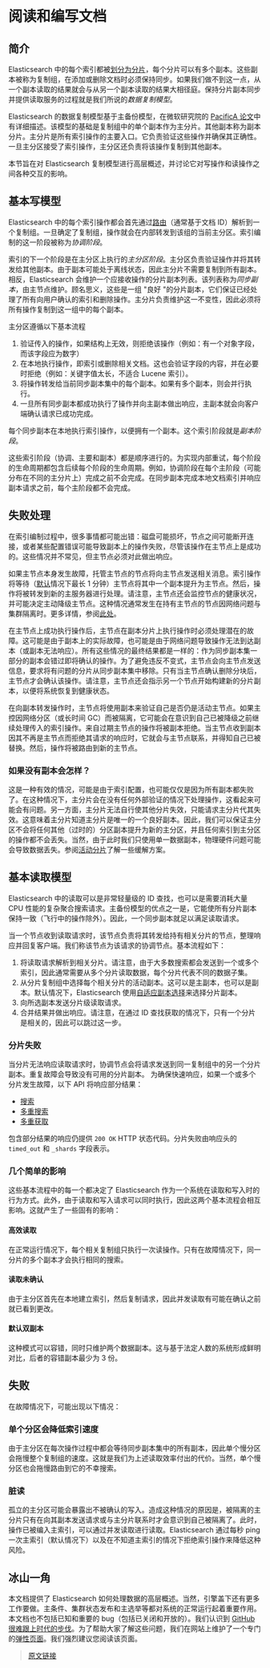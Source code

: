 # 阅读和编写文档

## 简介

Elasticsearch 中的每个索引都被[划分为分片](/intro/scalability)，每个分片可以有多个副本。这些副本被称为复制组，在添加或删除文档时必须保持同步。如果我们做不到这一点，从一个副本读取的结果就会与从另一个副本读取的结果大相径庭。保持分片副本同步并提供读取服务的过程就是我们所说的*数据复制模型*。

Elasticsearch 的数据复制模型基于主备份模型，在微软研究院的 [PacificA 论文](https://www.microsoft.com/en-us/research/publication/pacifica-replication-in-log-based-distributed-storage-systems/)中有详细描述。该模型的基础是复制组中的单个副本作为主分片。其他副本称为副本分片。主分片是所有索引操作的主要入口。它负责验证这些操作并确保其正确性。一旦主分区接受了索引操作，主分区还负责将该操作复制到其他副本。

本节旨在对 Elasticsearch 复制模型进行高层概述，并讨论它对写操作和读操作之间各种交互的影响。

## 基本写模型

Elasticsearch 中的每个索引操作都会首先通过[路由](/rest_apis/document_apis/docs_index#路由)（通常基于文档 ID）解析到一个复制组。一旦确定了复制组，操作就会在内部转发到该组的当前主分区。索引编制的这一阶段被称为*协调阶段*。

索引的下一个阶段是在主分区上执行的*主分区阶段*。主分区负责验证操作并将其转发给其他副本。由于副本可能处于离线状态，因此主分片不需要复制到所有副本。相反，Elasticsearch 会维护一个应接收操作的分片副本列表。该列表称为*同步副本*，由主节点维护。顾名思义，这些是一组 "良好 "的分片副本，它们保证已经处理了所有向用户确认的索引和删除操作。主分片负责维护这一不变性，因此必须将所有操作复制到这一组中的每个副本。

主分区遵循以下基本流程

1. 验证传入的操作，如果结构上无效，则拒绝该操作（例如：有一个对象字段，而该字段应为数字）
2. 在本地执行操作，即索引或删除相关文档。这也会验证字段的内容，并在必要时拒绝（例如：关键字值太长，不适合 Lucene 索引）。
3. 将操作转发给当前同步副本集中的每个副本。如果有多个副本，则会并行执行。
4. 一旦所有同步副本都成功执行了操作并向主副本做出响应，主副本就会向客户端确认请求已成功完成。

每个同步副本在本地执行索引操作，以便拥有一个副本。这个索引阶段就是*副本阶段*。

这些索引阶段（协调、主要和副本）都是顺序进行的。为实现内部重试，每个阶段的生命周期都包含后续每个阶段的生命周期。例如，协调阶段在每个主阶段（可能分布在不同的主分片上）完成之前不会完成。在同步副本完成本地文档索引并响应副本请求之前，每个主阶段都不会完成。

## 失败处理

在索引编制过程中，很多事情都可能出错：磁盘可能损坏，节点之间可能断开连接，或者某些配置错误可能导致副本上的操作失败，尽管该操作在主节点上是成功的。这些情况并不常见，但主节点必须对此做出响应。

如果主节点本身发生故障，托管主节点的节点将向主节点发送相关消息。索引操作将等待（[默认](/index_modules/index_modules#动态索引设置)情况下最长 1 分钟）主节点将其中一个副本提升为主节点。然后，操作将被转发到新的主服务器进行处理。请注意，主节点还会监控节点的健康状况，并可能决定主动降级主节点。这种情况通常发生在持有主节点的节点因网络问题与集群隔离时。更多详情，参阅[此处](#如果没有副本会怎样)。

在主节点上成功执行操作后，主节点在副本分片上执行操作时必须处理潜在的故障。这可能是由于副本上的实际故障，也可能是由于网络问题导致操作无法到达副本（或副本无法响应）。所有这些情况的最终结果都是一样的：作为同步副本集一部分的副本会错过即将确认的操作。为了避免违反不变式，主节点会向主节点发送信息，要求将有问题的分片从同步副本集中移除。只有当主节点确认删除分块后，主节点才会确认该操作。请注意，主节点还会指示另一个节点开始构建新的分片副本，以便将系统恢复到健康状态。

在向副本转发操作时，主节点将使用副本来验证自己是否仍是活动主节点。如果主控因网络分区（或长时间 GC）而被隔离，它可能会在意识到自己已被降级之前继续处理传入的索引操作。来自过期主节点的操作将被副本拒绝。当主节点收到副本因其不再是主节点而拒绝其请求的响应时，它就会与主节点联系，并得知自己已被替换。然后，操作将被路由到新的主节点。

### 如果没有副本会怎样？

这是一种有效的情况，可能是由于索引配置，也可能仅仅是因为所有副本都失败了。在这种情况下，主分片会在没有任何外部验证的情况下处理操作，这看起来可能会有问题。另一方面，主分片无法自行使其他分片失效，只能请求主分片代其失效。这意味着主分片知道主分片是唯一的一个良好副本。因此，我们可以保证主分区不会将任何其他（过时的）分区副本提升为新的主分区，并且任何索引到主分区的操作都不会丢失。当然，由于此时我们只使用单一数据副本，物理硬件问题可能会导致数据丢失。参阅[活动分片](/rest_apis/document_apis/docs_index#活动分片)了解一些缓解方案。

## 基本读取模型

Elasticsearch 中的读取可以是非常轻量级的 ID 查找，也可以是需要消耗大量 CPU 性能的复杂聚合搜索请求。主备份模型的优点之一是，它能使所有分片副本保持一致（飞行中的操作除外）。因此，一个同步副本就足以满足读取请求。

当一个节点收到读取请求时，该节点负责将其转发给持有相关分片的节点，整理响应并回复客户端。我们称该节点为该请求的协调节点。基本流程如下：

1. 将读取请求解析到相关分片。请注意，由于大多数搜索都会发送到一个或多个索引，因此通常需要从多个分片读取数据，每个分片代表不同的数据子集。
2. 从分片复制组中选择每个相关分片的活动副本。这可以是主副本，也可以是副本。默认情况下，Elasticsearch 使用[自适应副本选择](/search_your_data/the_search_api/search_shard_routing)来选择分片副本。
3. 向所选副本发送分片级读取请求。
4. 合并结果并做出响应。请注意，在通过 ID 查找获取的情况下，只有一个分片是相关的，因此可以跳过这一步。

### 分片失败

当分片无法响应读取请求时，协调节点会将请求发送到同一复制组中的另一个分片副本。重复故障会导致没有可用的分片副本。
为确保快速响应，如果一个或多个分片发生故障，以下 API 将响应部分结果：
- [搜索](/rest_apis/search_apis/seach)
- [多重搜索](/rest_apis/search_apis/multi_search)
- [多重获取](//rest_apis/document_apis/multi_get)

包含部分结果的响应仍提供 `200 OK` HTTP 状态代码。分片失败由响应头的 `timed_out` 和 `_shards` 字段表示。

### 几个简单的影响

这些基本流程中的每一个都决定了 Elasticsearch 作为一个系统在读取和写入时的行为方式。此外，由于读取和写入请求可以同时执行，因此这两个基本流程会相互影响。这就产生了一些固有的影响：

#### 高效读取

在正常运行情况下，每个相关复制组只执行一次读操作。只有在故障情况下，同一分片的多个副本才会执行相同的搜索。

#### 读取未确认

由于主分区首先在本地建立索引，然后复制请求，因此并发读取有可能在确认之前就已看到更改。

#### 默认双副本

这种模式可以容错，同时只维护两个数据副本。这与基于法定人数的系统形成鲜明对比，后者的容错副本最少为 3 份。

## 失败

在故障情况下，可能出现以下情况：

### 单个分区会降低索引速度

由于主分区在每次操作过程中都会等待同步副本集中的所有副本，因此单个慢分区会拖慢整个复制组的速度。这就是我们为上述读取效率付出的代价。当然，单个慢分区也会拖慢路由到它的不幸搜索。

### 脏读

孤立的主分区可能会暴露出不被确认的写入。造成这种情况的原因是，被隔离的主分片只有在向其副本发送请求或与主分片联系时才会意识到自己被隔离了。此时，操作已被编入主索引，可以通过并发读取进行读取。Elasticsearch 通过每秒 ping 一次主索引（默认情况下）以及在不知道主索引的情况下拒绝索引操作来降低这种风险。

## 冰山一角

本文档提供了 Elasticsearch 如何处理数据的高层概述。当然，引擎盖下还有更多工作要做。主条件、集群状态发布和主选举等都对系统的正常运行起着重要作用。本文档也不包括已知和重要的 bug（包括已关闭和开放的）。我们认识到 [GitHub 很难跟上时代的步伐](https://github.com/elastic/elasticsearch/issues?q=label%3Aresiliency)。为了帮助大家了解这些问题，我们在网站上维护了一个专门的[弹性页面](https://www.elastic.co/guide/en/elasticsearch/resiliency/current/index.html)。我们强烈建议您阅读该页面。

> [原文链接](https://www.elastic.co/guide/en/elasticsearch/reference/current/docs-replication.html)
